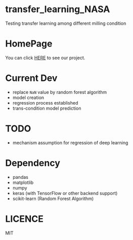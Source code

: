 # transfer_learning_NASA
Testing transfer learning among different milling condition

# HomePage

You can click [HERE](https://kidozh.com/projects/transfer_learning_NASA/) to see our project.

# Current Dev

+ replace `NaN` value by random forest algorithm
+ model creation
+ regression process established
+ trans-condition model prediction

# TODO

+ mechanism assumption for regression of deep learning

# Dependency

+ pandas
+ matplotlib
+ numpy
+ keras (with TensorFlow or other backend support)
+ scikit-learn (Random Forest Algorithm)

# LICENCE

MIT
